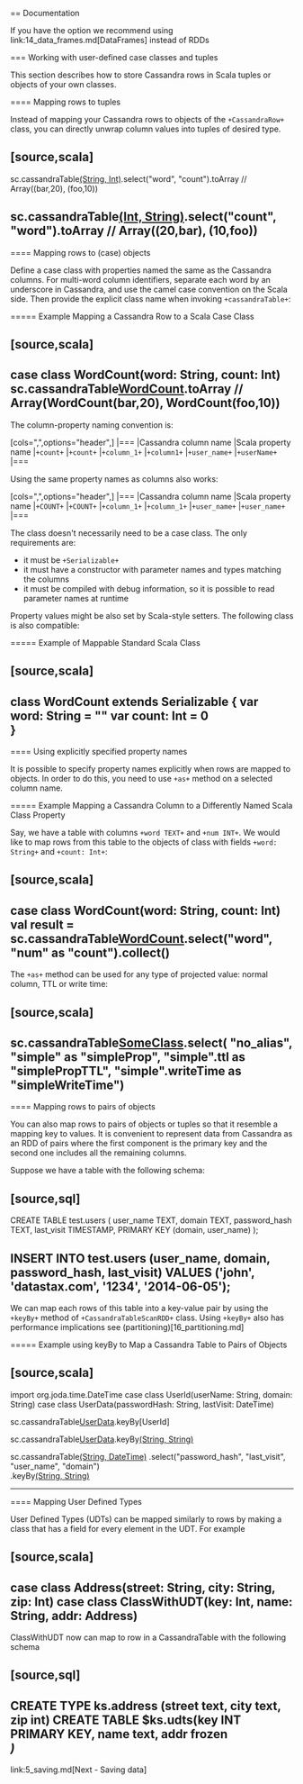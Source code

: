 == Documentation

If you have the option we recommend using
link:14_data_frames.md[DataFrames] instead of RDDs

=== Working with user-defined case classes and tuples

This section describes how to store Cassandra rows in Scala tuples or
objects of your own classes.

==== Mapping rows to tuples

Instead of mapping your Cassandra rows to objects of the
`+CassandraRow+` class, you can directly unwrap column values into
tuples of desired type.

[source,scala]
----
sc.cassandraTable[(String, Int)]("test", "words").select("word", "count").toArray
// Array((bar,20), (foo,10))

sc.cassandraTable[(Int, String)]("test", "words").select("count", "word").toArray
// Array((20,bar), (10,foo))
----

==== Mapping rows to (case) objects

Define a case class with properties named the same as the Cassandra
columns. For multi-word column identifiers, separate each word by an
underscore in Cassandra, and use the camel case convention on the Scala
side. Then provide the explicit class name when invoking
`+cassandraTable+`:

===== Example Mapping a Cassandra Row to a Scala Case Class

[source,scala]
----
case class WordCount(word: String, count: Int)
sc.cassandraTable[WordCount]("test", "words").toArray
// Array(WordCount(bar,20), WordCount(foo,10))
----

The column-property naming convention is:

[cols=",",options="header",]
|===
|Cassandra column name |Scala property name
|`+count+` |`+count+`
|`+column_1+` |`+column1+`
|`+user_name+` |`+userName+`
|===

Using the same property names as columns also works:

[cols=",",options="header",]
|===
|Cassandra column name |Scala property name
|`+COUNT+` |`+COUNT+`
|`+column_1+` |`+column_1+`
|`+user_name+` |`+user_name+`
|===

The class doesn't necessarily need to be a case class. The only
requirements are:

* it must be `+Serializable+`
* it must have a constructor with parameter names and types matching the
columns
* it must be compiled with debug information, so it is possible to read
parameter names at runtime

Property values might be also set by Scala-style setters. The following
class is also compatible:

===== Example of Mappable Standard Scala Class

[source,scala]
----
class WordCount extends Serializable {
  var word: String = ""
  var count: Int = 0    
}
----

==== Using explicitly specified property names

It is possible to specify property names explicitly when rows are mapped
to objects. In order to do this, you need to use `+as+` method on a
selected column name.

===== Example Mapping a Cassandra Column to a Differently Named Scala Class Property

Say, we have a table with columns `+word TEXT+` and `+num INT+`. We
would like to map rows from this table to the objects of class with
fields `+word: String+` and `+count: Int+`:

[source,scala]
----
case class WordCount(word: String, count: Int)
val result = sc.cassandraTable[WordCount]("test", "words").select("word", "num" as "count").collect()
----

The `+as+` method can be used for any type of projected value: normal
column, TTL or write time:

[source,scala]
----
sc.cassandraTable[SomeClass]("test", "table").select(
    "no_alias",
    "simple" as "simpleProp",
    "simple".ttl as "simplePropTTL",
    "simple".writeTime as "simpleWriteTime")
----

==== Mapping rows to pairs of objects

You can also map rows to pairs of objects or tuples so that it resemble
a mapping key to values. It is convenient to represent data from
Cassandra as an RDD of pairs where the first component is the primary
key and the second one includes all the remaining columns.

Suppose we have a table with the following schema:

[source,sql]
----
CREATE TABLE test.users (
  user_name     TEXT,
  domain        TEXT,
  password_hash TEXT,
  last_visit    TIMESTAMP,
  PRIMARY KEY (domain, user_name)
);

INSERT INTO test.users (user_name, domain, password_hash, last_visit) VALUES ('john', 'datastax.com', '1234', '2014-06-05');
----

We can map each rows of this table into a key-value pair by using the
`+keyBy+` method of `+CassandraTableScanRDD+` class. Using `+keyBy+`
also has performance implications see (partitioning)[16_partitioning.md]

===== Example using keyBy to Map a Cassandra Table to Pairs of Objects

[source,scala]
----
import org.joda.time.DateTime
case class UserId(userName: String, domain: String)
case class UserData(passwordHash: String, lastVisit: DateTime)

sc.cassandraTable[UserData]("test", "users").keyBy[UserId]

sc.cassandraTable[UserData]("test", "users").keyBy[(String, String)]("user_name", "domain")

sc.cassandraTable[(String, DateTime)]("test", "users")
  .select("password_hash", "last_visit", "user_name", "domain")   
  .keyBy[(String, String)]("user_name", "domain")

----

==== Mapping User Defined Types

User Defined Types (UDTs) can be mapped similarly to rows by making a
class that has a field for every element in the UDT. For example

[source,scala]
----
case class Address(street: String, city: String, zip: Int)
case class ClassWithUDT(key: Int, name: String, addr: Address)
----

ClassWithUDT now can map to row in a CassandraTable with the following
schema

[source,sql]
----
CREATE TYPE ks.address (street text, city text, zip int)
CREATE TABLE $ks.udts(key INT PRIMARY KEY, name text, addr frozen<address>)
----

link:5_saving.md[Next - Saving data]
